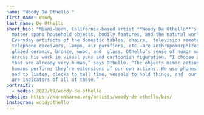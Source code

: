 ```yaml
---
name: "Woody De Othello "
first_name: Woody
last_name: De Othello
short_bio: "Miami-born, California-based artist **Woody De Othello**'s subject
  matter spans household objects, bodily features, and the natural world.
  Everyday artifacts of the domestic tables, chairs,  television remotes,
  telephone receivers, lamps, air purifiers, etc.—are anthropomorphized in
  glazed ceramic, bronze, wood, and  glass. Othello’s sense of humor manifests
  across his work in visual puns and cartoonish figuration. “I choose objects
  that are already very human,” says Othello. “The objects mimic actions that
  humans perform; they’re extensions of our own actions. We use phones to  speak
  and to listen, clocks to tell time, vessels to hold things, and  our bodies
  are indicators of all of those.” "
portraits:
  - media: 2022/09/woody-de-othello
website: https://karmakarma.org/artists/woody-de-othello/bio/
instagram: woodyothello
---
```

